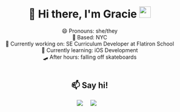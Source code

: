 <div align="center">
  <h1>  🤠  Hi there, I'm Gracie <img src="https://media.giphy.com/media/hvRJCLFzcasrR4ia7z/giphy.gif" width="30px"></h1>
     😄 Pronouns: she/they </br>
     🗽 Based: NYC </br>
     🔭 Currently working on: SE Curriculum Developer at Flatiron School </br>
     🌱 Currently learning: iOS Development </br>  
     🛹 After hours: falling off skateboards  </br>
</br>

  <h2 align="center">📫 Say hi!</h2>
  <p align="center">
    <a target="_blank"href="https://www.linkedin.com/in/graciemcguire/"><img src="https://img.shields.io/badge/linkedin-%230077B5.svg?&&style=plastic&logo=linkedin" /></a>&nbsp;&nbsp;&nbsp;&nbsp;
    <a href="mailto:hello@graciemcguire.com?subject=Hello%20Gracie"><img src="https://img.shields.io/badge/gmail-%23D14836.svg?&style=plastic&logo=gmail" /></a>&nbsp;&nbsp;&nbsp;&nbsp;
  </p>
</div> 

 
